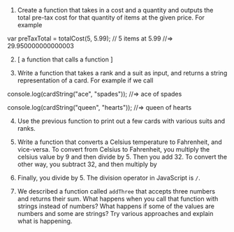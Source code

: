 1. Create a function that takes in a cost and a quantity and outputs the
total pre-tax cost for that quantity of items at the given price. For
example

var preTaxTotal = totalCost(5, 5.99); // 5 items at 5.99
//=> 29.950000000000003

2. [ a function that calls a function ]

3. Write a function that takes a rank and a suit as input, and returns a
string representation of a card. For example if we call

console.log(cardString("ace", "spades"));
//=> ace of spades

console.log(cardString("queen", "hearts"));
//=> queen of hearts

4. Use the previous function to print out a few cards with various suits
and ranks.

5. Write a function that converts a Celsius temperature to Fahrenheit,
and vice-versa. To convert from Celsius to Fahrenheit, you multiply
the celsius value by 9 and then divide by 5. Then you add 32. To
convert the other way, you subtract 32, and then multiply by
9. Finally, you divide by 5. The division operator in JavaScript is
`/`.

6. We described a function called `addThree` that accepts three
numbers and returns their sum. What happens when you call that
function with strings instead of numbers? What happens if some of the
values are numbers and some are strings? Try various approaches and
explain what is happening.